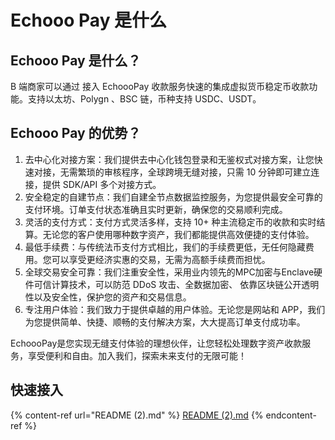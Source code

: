 # Echooo Pay 是什么

## Echooo Pay 是什么？

B 端商家可以通过 接入 EchoooPay 收款服务快速的集成虚拟货币稳定币收款功能。支持以太坊、Polygn 、BSC 链，币种支持 USDC、USDT。

## Echooo Pay 的优势？

1. 去中心化对接方案：我们提供去中心化钱包登录和无鉴权式对接方案，让您快速对接，无需繁琐的审核程序，全球跨境无缝对接，只需 10 分钟即可建立连接，提供 SDK/API 多个对接方式。
2. 安全稳定的自建节点：我们自建全节点数据监控服务，为您提供最安全可靠的支付环境。订单支付状态准确且实时更新，确保您的交易顺利完成。
3. 灵活的支付方式：支付方式灵活多样，支持 10+ 种主流稳定币的收款和实时结算。无论您的客户使用哪种数字资产，我们都能提供高效便捷的支付体验。
4. 最低手续费：与传统法币支付方式相比，我们的手续费更低，无任何隐藏费用。您可以享受更经济实惠的交易，无需为高额手续费而担忧。
5. 全球交易安全可靠：我们注重安全性，采用业内领先的MPC加密与Enclave硬件可信计算技术，可以防范 DDoS 攻击、全数据加密、 依靠区块链公开透明性以及安全性，保护您的资产和交易信息。
6. 专注用户体验：我们致力于提供卓越的用户体验。无论您是网站和 APP，我们为您提供简单、快捷、顺畅的支付解决方案，大大提高订单支付成功率。

EchoooPay是您实现无缝支付体验的理想伙伴，让您轻松处理数字资产收款服务，享受便利和自由。加入我们，探索未来支付的无限可能！

## 快速接入

{% content-ref url="README (2).md" %}
[README (2).md](<README (2).md>)
{% endcontent-ref %}

